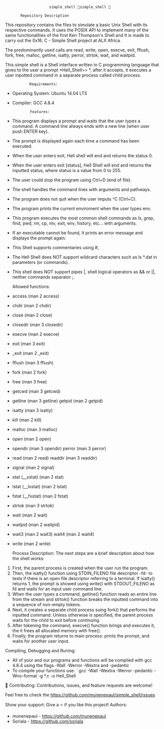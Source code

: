                         simple_shell 🐚simple_shell 🐚

           Repository Description

This repository contains the files to simulate a basic Unix Shell with its respective commands. It uses the POSIX API to implement many of the same functionalities of the first Ken Thompson's Shell and It is made to carry out the 0x16. C - Simple Shell project at ALX Africa.

The predominantly used calls are read, write, open, execve, exit, fflush, fork, free, malloc, getline, isatty, perror, strtok, wait, and waitpid.

This simple shell is a Shell interface written in C programming language that gives to the user a prompt *Hell_Shell>> *, after it accepts, it executes a user inputted command in a separate process called child process.

               Requirements:
* Operating System: Ubuntu 14.04 LTS

* Compiler: GCC 4.8.4

              Features:
* This program displays a prompt and waits that the user types a command. A command line always ends with a new line (when user push ENTER key).
* The prompt is displayed again each time a command has been executed.
* When the user enters exit, Hell shell will end and returns the status 0.
* When the user enters exit [status], Hell Shell will end and returns the inputted status, where status is a value from 0 to 255.
* The user could stop the program using Ctrl+D (end of file).
* The shell handles the command lines with arguments and pathways.
* The program does not quit when the user imputs ^C (Ctrl+C).
* The program prints the current enviroment when the user types env.
* This program executes the most common shell commands as ls, grep, find, pwd, rm, cp, mv, exit, env, history, etc... with arguments.
* If an executable cannot be found, It prints an error message and displays the prompt again.
* This Shell supports commentaries using #,
* The Hell Shell does NOT support wildcard characters such as ls *.dat in parameters (or commands).
* This shell does NOT support pipes |, shell logical operators as && or ||, neither commands separator ;.

     Allowed functions:
* access (man 2 access)
* chdir (man 2 chdir)
* close (man 2 close)
* closedir (man 3 closedir)
* execve (man 2 execve)
* exit (man 3 exit)
* _exit (man 2 _exit)
* fflush (man 3 fflush)
* fork (man 2 fork)
* free (man 3 free)
* getcwd (man 3 getcwd)
* getline (man 3 getline)
getpid (man 2 getpid)
* isatty (man 3 isatty)
* kill (man 2 kill)
* malloc (man 3 malloc)
* open (man 2 open)
* opendir (man 3 opendir)
perror (man 3 perror)
* read (man 2 read)
readdir (man 3 readdir)
* signal (man 2 signal)
* stat (__xstat) (man 2 stat)
* lstat (__lxstat) (man 2 lstat)
* fstat (__fxstat) (man 2 fstat)
* strtok (man 3 strtok)
* wait (man 2 wait)
* waitpid (man 2 waitpid)
* wait3 (man 2 wait3)
wait4 (man 2 wait4)
* write (man 2 write)

    Process Description:
The next steps are a brief description about how the shell works:
1. First, the parent process is created when the user run the program.
2. Then, the isatty() function using STDIN_FILENO file descriptor -fd- to tests if there is an open file descriptor referring to a terminal. If isatty() returns 1, the prompt is showed using write() with STDOUT_FILENO as fd and waits for an input user command line.
3. When the user types a command, getline() function reads an entire line from the stream and strtok() function breaks the inputted command into a sequence of non-empty tokens.
4. Next, it creates a separate child process suing fork() that performs the inputted command. Unless otherwise is specified, the parent process waits for the child to exit before continuing.
5. After tokening the command, execve() function brings and executes it, the it frees all allocated memory with free().
6. Finally, the program returns to main process: prints the prompt, and waits for another user input.
  




Compiling, Debugging and Runing:
* All of your and our programs and functions will be compiled with gcc 4.8.4 using the flags -Wall -Werror -Wextra and -pedantic
* To compile your functions use: `
gcc -Wall -Wextra -Werror -pedantic -Wno-format -g *.c -o Hell_Shell


🤝 Contributing:
Contributions, issues, and feature requests are welcome!

Feel free to check the https://github.com/munenepaul/simple_shell/issues

Show your support:
Give a ⭐️ if you like this project!
Authors:
* munenepaul - https://github.com/munenepaul
* Soriala - https://github.com/soriala
